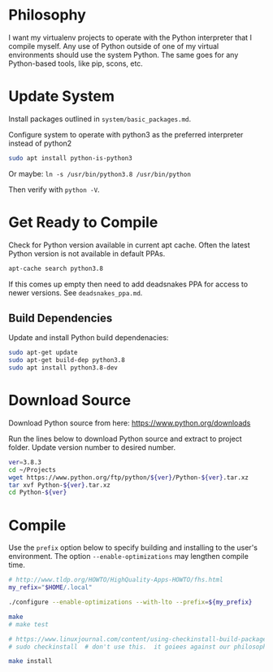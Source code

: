 
# Philosophy

I want my virtualenv projects to operate with the Python interpreter that I compile myself.  Any
use of Python outside of one of my virtual environments should use the system Python.  The same
goes for any Python-based tools, like pip, scons, etc.

# Update System

Install packages outlined in `system/basic_packages.md`.

Configure system to operate with python3 as the preferred interpreter instead of python2

```bash
sudo apt install python-is-python3
```

Or maybe: `ln -s /usr/bin/python3.8 /usr/bin/python`

Then verify with `python -V`.


# Get Ready to Compile

Check for Python version available in current apt cache. Often the latest Python version is not
available in default PPAs.

```bash
apt-cache search python3.8
```

If this comes up empty then need to add deadsnakes PPA for access to newer versions.  See `deadsnakes_ppa.md`.


## Build Dependencies

Update and install Python build dependenacies:

```bash
sudo apt-get update
sudo apt-get build-dep python3.8
sudo apt install python3.8-dev
```

# Download Source

Download Python source from here: https://www.python.org/downloads

Run the lines below to download Python source and extract to project folder.  Update version
number to desired number.

```bash
ver=3.8.3
cd ~/Projects
wget https://www.python.org/ftp/python/${ver}/Python-${ver}.tar.xz
tar xvf Python-${ver}.tar.xz
cd Python-${ver}
```

# Compile

Use the `prefix` option below to specify building and installing to the user's environment.
The option `--enable-optimizations` may lengthen compile time.

```bash
# http://www.tldp.org/HOWTO/HighQuality-Apps-HOWTO/fhs.html
my_refix="$HOME/.local"

./configure --enable-optimizations --with-lto --prefix=${my_prefix}

make
# make test

# https://www.linuxjournal.com/content/using-checkinstall-build-packages-source
# sudo checkinstall  # don't use this.  it goiees against our philosophy.

make install

```
